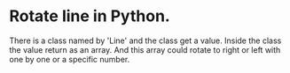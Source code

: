 # Rotate line in Python.

There is a class named by 'Line' and the class get a value.
Inside the class the value return as an array. And this array could rotate to right or left with one by one or a specific number.
